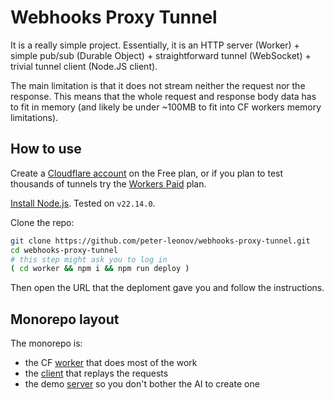 # Webhooks Proxy Tunnel

It is a really simple project. Essentially, it is an HTTP server (Worker) + simple pub/sub (Durable Object) + straightforward tunnel (WebSocket) + trivial tunnel client (Node.JS client).

The main limitation is that it does not stream neither the request nor the response. This means that the whole request and response body data has to fit in memory (and likely be under ~100MB to fit into CF workers memory limitations).

## How to use

Create a [Cloudflare account](https://www.cloudflare.com/) on the Free plan, or if you plan to test thousands of tunnels try the [Workers Paid](https://developers.cloudflare.com/workers/platform/pricing/) plan.

[Install Node.js](https://nodejs.org/en/download). Tested on `v22.14.0`.

Clone the repo:

```bash
git clone https://github.com/peter-leonov/webhooks-proxy-tunnel.git
cd webhooks-proxy-tunnel
# this step might ask you to log in
( cd worker && npm i && npm run deploy )
```

Then open the URL that the deploment gave you and follow the instructions.

## Monorepo layout

The monorepo is:

- the CF [worker](./worker) that does most of the work
- the [client](./client) that replays the requests
- the demo [server](./server) so you don't bother the AI to create one
